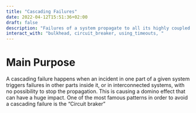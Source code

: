 ```yaml
---
title: "Cascading Failures"
date: 2022-04-12T15:51:36+02:00
draft: false
description: "Failures of a system propagate to all its highly coupled third parties"
interact_with: "bulkhead, circuit_breaker, using_timeouts, "
---
```


# Main Purpose

A cascading failure happens when an incident in one part of a given system triggers failures in other parts inside it, or in interconnected systems, with no possibility to stop the propagation. This is causing a domino effect that can have a huge impact. 
One of the most famous patterns in order to avoid a cascading failure is the “Circuit braker”   
